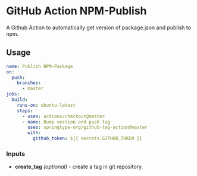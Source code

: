 # GitHub Action NPM-Publish

A Github Action to automatically get version of package.json and publish to npm.

## Usage

```yaml
name: Publish NPM-Package
on:
  push:
    branches:
      - master
jobs:
  build:
    runs-on: ubuntu-latest
    steps:
      - uses: actions/checkout@master
      - name: Bump version and push tag
        uses: springtype-org/github-tag-action@master
        with:
          github_token: ${{ secrets.GITHUB_TOKEN }}
```

### Inputs

- **create_tag** _(optional)_ - create a tag in git repository.